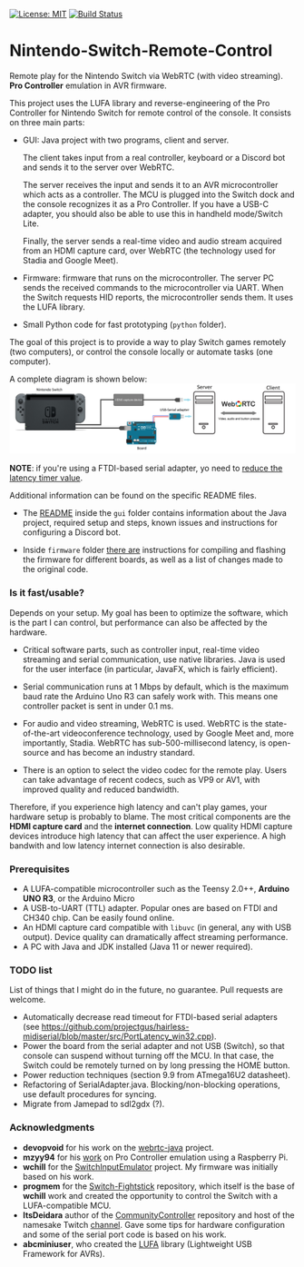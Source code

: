 [![License: MIT](https://img.shields.io/badge/License-MIT-yellow.svg)](https://opensource.org/licenses/MIT)
[![Build Status](https://travis-ci.com/javmarina/Nintendo-Switch-Remote-Control.svg?branch=master)](https://travis-ci.com/javmarina/Nintendo-Switch-Remote-Control)

# Nintendo-Switch-Remote-Control

Remote play for the Nintendo Switch via WebRTC (with video streaming). **Pro Controller** emulation in AVR firmware.

This project uses the LUFA library and reverse-engineering of the Pro Controller for Nintendo Switch for remote control of the console. It consists on three main parts:
* GUI: Java project with two programs, client and server.

  The client takes input from a real controller, keyboard or a Discord bot and sends it to the server over WebRTC.

  The server receives the input and sends it to an AVR microcontroller which acts as a controller. The MCU is plugged into the Switch dock and the console recognizes it as a Pro Controller. If you have a USB-C adapter, you should also be able to use this in handheld mode/Switch Lite.

  Finally, the server sends a real-time video and audio stream acquired from an HDMI capture card, over WebRTC (the technology used for Stadia and Google Meet).

* Firmware: firmware that runs on the microcontroller. The server PC sends the received commands to the microcontroller via UART. When the Switch requests HID reports, the microcontroller sends them. It uses the LUFA library.

* Small Python code for fast prototyping (`python` folder).

The goal of this project is to provide a way to play Switch games remotely (two computers), or control the console locally or automate tasks (one computer).

A complete diagram is shown below:
![Hardware diagram](/images/diagram.png)

__NOTE__: if you're using a FTDI-based serial adapter, yo need to [reduce the latency timer value](https://projectgus.com/2011/10/notes-on-ftdi-latency-with-arduino/).

Additional information can be found on the specific README files.
* The [README](/gui/README.md) inside the `gui` folder contains information about the Java project, required setup and steps, known issues and instructions for configuring a Discord bot.

* Inside `firmware` folder [there are](/firmware/README.md) instructions for compiling and flashing the firmware for different boards, as well as a list of changes made to the original code.

### Is it fast/usable?

Depends on your setup. My goal has been to optimize the software, which is the part I can control, but performance can also be affected by the hardware.

* Critical software parts, such as controller input, real-time video streaming and serial communication, use native libraries. Java is used for the user interface (in particular, JavaFX, which is fairly efficient).

* Serial communication runs at 1 Mbps by default, which is the maximum baud rate the Arduino Uno R3 can safely work with. This means one controller packet is sent in under 0.1 ms.

* For audio and video streaming, WebRTC is used. WebRTC is the state-of-the-art videoconference technology, used by Google Meet and, more importantly, Stadia. WebRTC has sub-500-millisecond latency, is open-source and has become an industry standard.

* There is an option to select the video codec for the remote play. Users can take advantage of recent codecs, such as VP9 or AV1, with improved quality and reduced bandwidth.

Therefore, if you experience high latency and can't play games, your hardware setup is probably to blame. The most critical components are the **HDMI capture card** and the **internet connection**. Low quality HDMI capture devices introduce high latency that can affect the user experience. A high bandwith and low latency internet connection is also desirable.

### Prerequisites
* A LUFA-compatible microcontroller such as the Teensy 2.0++, **Arduino UNO R3**, or the Arduino Micro
* A USB-to-UART (TTL) adapter. Popular ones are based on FTDI and CH340 chip. Can be easily found online.
* An HDMI capture card compatible with `libuvc` (in general, any with USB output). Device quality can dramatically affect streaming performance.
* A PC with Java and JDK installed (Java 11 or newer required).

### TODO list

List of things that I might do in the future, no guarantee. Pull requests are welcome.

* Automatically decrease read timeout for FTDI-based serial adapters (see https://github.com/projectgus/hairless-midiserial/blob/master/src/PortLatency_win32.cpp).
* Power the board from the serial adapter and not USB (Switch), so that console can suspend without turning off the MCU. In that case, the Switch could be remotely turned on by long pressing the HOME button.
* Power reduction techniques (section 9.9 from ATmega16U2 datasheet).
* Refactoring of SerialAdapter.java. Blocking/non-blocking operations, use default procedures for syncing.
* Migrate from Jamepad to sdl2gdx (?).

### Acknowledgments

* __devopvoid__ for his work on the [webrtc-java](https://github.com/devopvoid/webrtc-java) project.
* __mzyy94__ for his [work](https://mzyy94.com/blog/2020/03/20/nintendo-switch-pro-controller-usb-gadget/) on Pro Controller emulation using a Raspberry Pi.
* __wchill__ for the [SwitchInputEmulator](https://github.com/wchill/SwitchInputEmulator) project. My firmware was initially based on his work.
* __progmem__ for the [Switch-Fightstick](https://github.com/progmem/Switch-Fightstick) repository, which itself is the base of __wchill__ work and created the opportunity to control the Switch with a LUFA-compatible MCU.
* __ItsDeidara__ author of the [CommunityController](https://github.com/ItsDeidara/CommunityController) repository and host of the namesake Twitch [channel](https://www.twitch.tv/communitycontroller). Gave some tips for hardware configuration and some of the serial port code is based on his work.
* __abcminiuser__, who created the [LUFA](https://github.com/abcminiuser/lufa) library (Lightweight USB Framework for AVRs).
